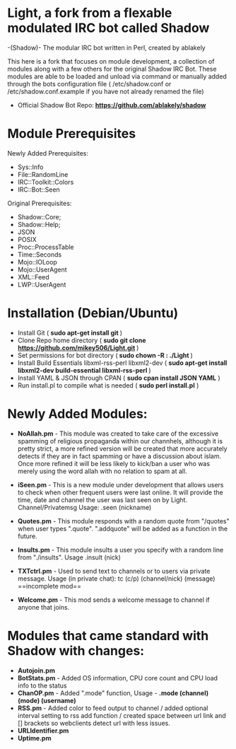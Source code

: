 # Light, a fork from a flexable modulated IRC bot called Shadow

-(Shadow)- The modular IRC bot written in Perl, created by ablakely 

This here is a fork that focuses on module development, a collection of modules along with a few others for the original Shadow IRC Bot. These modules are able to be loaded and unload via command or manually added through the bots configuration file ( /etc/shadow.conf or /etc/shadow.conf.example if you have not already renamed the file)

- Official Shadow Bot Repo:<b> https://github.com/ablakely/shadow </b>

# Module Prerequisites

Newly Added Prerequisites:

- Sys::Info
- File::RandomLine
- IRC::Toolkit::Colors
- IRC::Bot::Seen

Original Prerequisites:

- Shadow::Core;
- Shadow::Help;
- JSON
- POSIX
- Proc::ProcessTable
- Time::Seconds
- Mojo::IOLoop
- Mojo::UserAgent
- XML::Feed
- LWP::UserAgent

# Installation (Debian/Ubuntu)

- Install Git ( <b>sudo apt-get install git </b>)
- Clone Repo home directory ( <b>sudo git clone https://github.com/mikey506/Light.git </b>)
- Set permissions for bot directory (<b> sudo chown -R <user>:<user> ./Light </b>)
- Install Build Essentials libxml-rss-perl libxml2-dev ( <b>sudo apt-get install libxml2-dev build-essential libxml-rss-perl </b>)
- Install YAML & JSON through CPAN ( <b>sudo cpan install JSON YAML</b> )
- Run install.pl to compile what is needed ( <b>sudo perl install.pl</b> )


# Newly Added Modules:

- <b>NoAllah.pm</b> - This module was created to take care of the excessive spamming of religious propaganda within our channhels, although it is pretty strict, a more refined version will be created that more accurately detects if they are in fact spamming or have a discussion about islam. Once more refined it will be less likely to kick/ban a user who was merely using the word allah with no relation to spam at all.

- <b>iSeen.pm</b> - This is a new module under development that allows users to check when other frequent users were last online. It will provide the time, date and channel the user was last seen on by Light. Channel/Privatemsg Usage: .seen (nickname) 

- <b>Quotes.pm</b> - This module responds with a random quote from "<bot dir>/quotes" when user types ".quote". ".addquote" will be added as a function in the future.
  
- <b>Insults.pm</b> - This module insults a user you specify with a random line from "./insults". Usage .insult (nick)

- <b>TXTctrl.pm</b> - Used to send text to channels or to users via private message. Usage (in private chat): tc (c/p) (channel/nick) (message) ==incomplete mod==

- <b>Welcome.pm</b> - This mod sends a welcome message to channel if anyone that joins.

# Modules that came standard with Shadow with changes:
- <b>Autojoin.pm</b>
- <b>BotStats.pm</b> - Added OS information, CPU core count and CPU load info to the status
- <b>ChanOP.pm</b> - Added ".mode" function, Usage - <b>.mode (channel) (mode) (username)</b>
- <b>RSS.pm</b> - Added color to feed output to channel / added optional interval setting to rss add function / created space between url link and [] brackets so webclients detect url with less issues.
- <b>URLIdentifier.pm</b> 
- <b>Uptime.pm</b>
